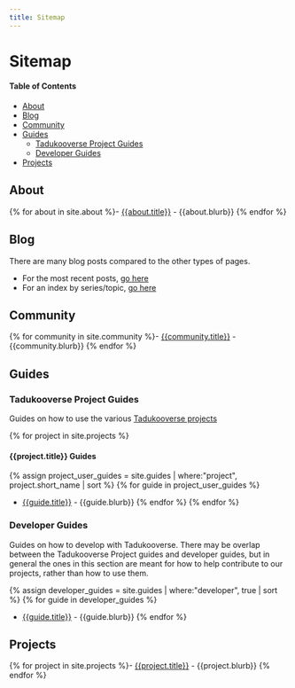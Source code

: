 ```yaml
---
title: Sitemap
---
```

# Sitemap

#### Table of Contents
* [About](#about)
* [Blog](#blog)
* [Community](#community)
* [Guides](#guides)
	* [Tadukooverse Project Guides](#tadukooverse-project-guides)
	* [Developer Guides](#developer-guides)
* [Projects](#projects)

## About
{% for about in site.about %}- [{{about.title}}]({{about.url}}) - {{about.blurb}} 
{% endfor %}

## Blog
There are many blog posts compared to the other types of pages.
- For the most recent posts, [go here](/blog.html)
- For an index by series/topic, [go here](/blog_guide.html)

## Community
{% for community in site.community %}- [{{community.title}}]({{community.url}}) - {{community.blurb}}
{% endfor %}

## Guides

### Tadukooverse Project Guides
Guides on how to use the various [Tadukooverse projects](/projects.html)

{% for project in site.projects %}
#### {{project.title}} Guides
{% assign project_user_guides = site.guides | where:"project", project.short_name | sort %}
{% for guide in project_user_guides %}
* [{{guide.title}}]({{guide.url}}) - {{guide.blurb}}
{% endfor %}
{% endfor %}

### Developer Guides
Guides on how to develop with Tadukooverse. There may be overlap between the Tadukooverse Project guides and developer guides, but in general the ones in this section are 
meant for how to help contribute to our projects, rather than how to use them.

{% assign developer_guides = site.guides | where:"developer", true | sort %}
{% for guide in developer_guides %}
* [{{guide.title}}]({{guide.url}}) - {{guide.blurb}}
{% endfor %}

## Projects
{% for project in site.projects %}- [{{project.title}}]({{project.url}}) - {{project.blurb}}
{% endfor %}
